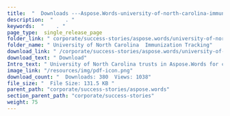 ```yaml
---
title:  "  Downloads ---Aspose.Words-university-of-north-carolina-immunization-tracking . " 
description:  "    . " 
keywords:  "    . " 
page_type:  single_release_page
folder_link: " corporate/success-stories/aspose.words/university-of-north-carolina-immunization-tracking/"
folder_name: " University of North Carolina  Immunization Tracking"
download_link: " /corporate/success-stories/aspose.words/university-of-north-carolina-immunization-tracking/341ac5cd45804f44988bcad9e5924cd9"
download_text: " Download"
Intro_text: " University of North Carolina trusts in Aspose.Words for creating Word documents ..."
image_link: "/resources/img/pdf-icon.png"
download_count: "  Downloads: 380  Views: 1038"
file_size: "  File Size: 131.5 KB "
parent_path: "corporate/success-stories/aspose.words"
section_parent_path: "corporate/success-stories"
weight: 75 
---
```




